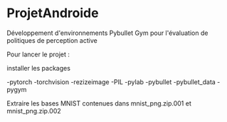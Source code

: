 # ProjetAndroide
Développement d'environnements Pybullet Gym pour l'évaluation de politiques de perception active

Pour lancer le projet :

  installer les packages
  
  -pytorch
  -torchvision
  -rezizeimage
  -PIL
  -pylab
  -pybullet
  -pybullet_data
  -pygym
  
  
  Extraire les bases MNIST contenues dans mnist_png.zip.001 et mnist_png.zip.002
